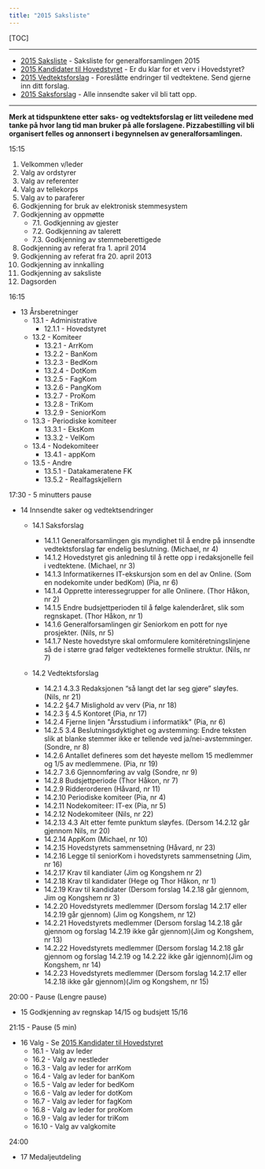 ```yaml
---
title: "2015 Saksliste"
---
```


[TOC]

---
* [2015 Saksliste](/generalforsamlinger/2015/saksliste) - Saksliste for generalforsamlingen 2015
* [2015 Kandidater til Hovedstyret](/generalforsamlinger/2015/valg) - Er du klar for et verv i Hovedstyret?
* [2015 Vedtektsforslag](/generalforsamlinger/2015/vedtekstforslag) - Foreslåtte endringer til vedtektene. Send gjerne inn ditt forslag.
* [2015 Saksforslag](/generalforsamlinger/2015/saksforslag) - Alle innsendte saker vil bli tatt opp.

---

**Merk at tidspunktene etter saks- og vedtektsforslag er litt veiledene med tanke på hvor lang tid man bruker på alle forslagene. Pizzabestilling vil bli organisert felles og annonsert i begynnelsen av generalforsamlingen.**


15:15

1. Velkommen v/leder
2. Valg av ordstyrer 
3. Valg av referenter
4. Valg av tellekorps
5. Valg av to paraferer
6. Godkjenning for bruk av elektronisk stemmesystem
7. Godkjenning av oppmøtte
    * 7.1. Godkjenning av gjester
    * 7.2. Godkjenning av talerett
    * 7.3. Godkjenning av stemmeberettigede 
8. Godkjenning av referat fra 1. april 2014
9. Godkjenning av referat fra 20. april 2013
10. Godkjenning av innkalling
11. Godkjenning av saksliste
12. Dagsorden

16:15

* 13 Årsberetninger
    * 13.1 - Administrative
        * 12.1.1 - Hovedstyret
    * 13.2 - Komiteer
        * 13.2.1 - ArrKom
        * 13.2.2 - BanKom
        * 13.2.3 - BedKom
        * 13.2.4 - DotKom
        * 13.2.5 - FagKom
        * 13.2.6 - PangKom
        * 13.2.7 - ProKom
        * 13.2.8 - TriKom
        * 13.2.9 - SeniorKom
    * 13.3 - Periodiske komiteer
        * 13.3.1 - EksKom
        * 13.3.2 - VelKom
    * 13.4 - Nodekomiteer
        * 13.4.1 - appKom
    * 13.5 - Andre
        * 13.5.1 - Datakameratene FK
        * 13.5.2 - Realfagskjellern

17:30 - 5 minutters pause

* 14 Innsendte saker og vedtektsendringer
     * 14.1 Saksforslag
         * 14.1.1 Generalforsamlingen gis myndighet til å endre på innsendte vedtektsforslag før endelig beslutning. (Michael, nr 4)
         * 14.1.2 Hovedstyret gis anledning til å rette opp i redaksjonelle feil i vedtektene.  (Michael, nr 3)
         * 14.1.3 Informatikernes IT-ekskursjon som en del av Online. (Som en nodekomite under bedKom) (Pia, nr 6)
         * 14.1.4 Opprette interessegrupper for alle Onlinere. (Thor Håkon, nr 2)
         * 14.1.5 Endre budsjettperioden til å følge kalenderåret, slik som regnskapet. (Thor Håkon, nr 1)
         * 14.1.6 Generalforsamlingen gir Seniorkom en pott for nye prosjekter. (Nils, nr 5)
         * 14.1.7 Neste hovedstyre skal omformulere komitéretningslinjene så de i større grad følger vedtektenes formelle struktur. (Nils, nr 7)

    * 14.2 Vedtektsforslag
         * 14.2.1 4.3.3 Redaksjonen “så langt det lar seg gjøre” sløyfes. (Nils, nr 21)
         * 14.2.2 §4.7 Mislighold av verv (Pia, nr 18)
         * 14.2.3 § 4.5 Kontoret (Pia, nr 17)
         * 14.2.4 Fjerne linjen "Årsstudium i informatikk" (Pia, nr 6) 
         * 14.2.5 3.4 Beslutningsdyktighet og avstemming: Endre teksten slik at blanke stemmer ikke er tellende ved ja/nei-avstemminger. (Sondre, nr 8)
         * 14.2.6 Antallet defineres som det høyeste mellom 15 medlemmer og 1/5 av medlemmene. (Pia, nr 19)
         * 14.2.7 3.6 Gjennomføring av valg (Sondre, nr 9)
         * 14.2.8 Budsjettperiode (Thor Håkon, nr 7)	
         * 14.2.9 Ridderorderen (Håvard, nr 11)
         * 14.2.10 Periodiske komiteer (Pia, nr 4)
         * 14.2.11 Nodekomiteer: IT-ex (Pia, nr 5)
         * 14.2.12	Nodekomiteer (Nils, nr 22)
         * 14.2.13 4.3 Alt etter femte punktum sløyfes. (Dersom 14.2.12 går gjennom Nils, nr 20)
         * 14.2.14	AppKom (Michael, nr 10)
         * 14.2.15 Hovedstyrets sammensetning (Håvard, nr 23)
         * 14.2.16 	Legge til seniorKom i hovedstyrets sammensetning (Jim, nr 16)
         * 14.2.17 	Krav til kandiater (Jim og Kongshem nr 2)
         * 14.2.18	Krav til kandidater (Hege og Thor Håkon, nr 1)
         * 14.2.19 	Krav til kandidater (Dersom forslag 14.2.18 går gjennom, Jim og Kongshem nr 3)
         * 14.2.20	Hovedstyrets medlemmer (Dersom forslag 14.2.17 eller 14.2.19 går gjennom) (Jim og Kongshem, nr 12)
         * 14.2.21	Hovedstyrets medlemmer (Dersom forslag 14.2.18 går gjennom og forslag 14.2.19 ikke går gjennom)(Jim og Kongshem, nr 13)
         * 14.2.22 	Hovedstyrets medlemmer (Dersom forslag 14.2.18 går gjennom og forslag 14.2.19 og 14.2.22 ikke går igjennom)(Jim og Kongshem, nr 14)
         * 14.2.23	Hovedstyrets medlemmer (Dersom forslag 14.2.17 eller 14.2.18 ikke går gjennom)(Jim og Kongshem, nr 15)

20:00 - Pause (Lengre pause)

* 15 Godkjenning av regnskap 14/15 og budsjett 15/16

21:15 - Pause (5 min)

* 16 Valg - Se [2015 Kandidater til Hovedstyret](/generalforsamlinger/2015/valg)
    * 16.1 - Valg av leder
    * 16.2 - Valg av nestleder
    * 16.3 - Valg av leder for arrKom
    * 16.4 - Valg av leder for banKom
    * 16.5 - Valg av leder for bedKom
    * 16.6 - Valg av leder for dotKom
    * 16.7 - Valg av leder for fagKom
    * 16.8 - Valg av leder for proKom
    * 16.9 - Valg av leder for triKom
    * 16.10 - Valg av valgkomite

24:00

* 17 Medaljeutdeling